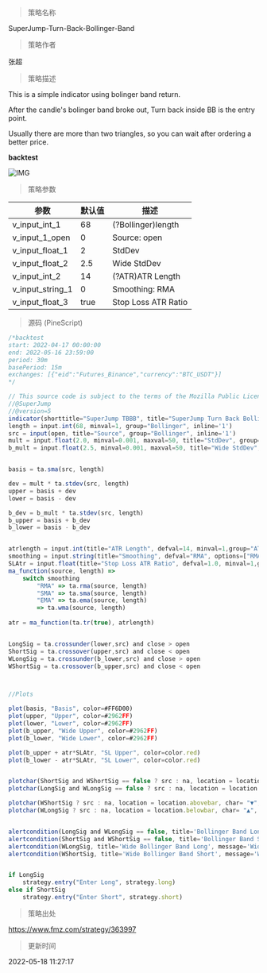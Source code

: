 
> 策略名称

SuperJump-Turn-Back-Bollinger-Band

> 策略作者

张超

> 策略描述

This is a simple indicator using bolinger band return.

After the candle's bolinger band broke out,
Turn back inside BB is the entry point.

Usually there are more than two triangles, so you can wait after ordering a better price.

**backtest**

 ![IMG](https://www.fmz.com/upload/asset/1489631d2f4d125bf8a.png) 

> 策略参数



|参数|默认值|描述|
|----|----|----|
|v_input_int_1|68|(?Bollinger)length|
|v_input_1_open|0|Source: open|high|low|close|hl2|hlc3|hlcc4|ohlc4|
|v_input_float_1|2|StdDev|
|v_input_float_2|2.5|Wide StdDev|
|v_input_int_2|14|(?ATR)ATR Length|
|v_input_string_1|0|Smoothing: RMA|SMA|EMA|WMA|
|v_input_float_3|true|Stop Loss ATR Ratio|


> 源码 (PineScript)

``` javascript
/*backtest
start: 2022-04-17 00:00:00
end: 2022-05-16 23:59:00
period: 30m
basePeriod: 15m
exchanges: [{"eid":"Futures_Binance","currency":"BTC_USDT"}]
*/

// This source code is subject to the terms of the Mozilla Public License 2.0 at https://mozilla.org/MPL/2.0/
//@SuperJump
//@version=5
indicator(shorttitle="SuperJump TBBB", title="SuperJump Turn Back Bollinger Band", overlay=true, timeframe="", timeframe_gaps=true)
length = input.int(68, minval=1, group="Bollinger", inline='1')
src = input(open, title="Source", group="Bollinger", inline='1')
mult = input.float(2.0, minval=0.001, maxval=50, title="StdDev", group="Bollinger", inline='1')
b_mult = input.float(2.5, minval=0.001, maxval=50, title="Wide StdDev", group="Bollinger", inline='1')


basis = ta.sma(src, length)

dev = mult * ta.stdev(src, length)
upper = basis + dev
lower = basis - dev

b_dev = b_mult * ta.stdev(src, length)
b_upper = basis + b_dev
b_lower = basis - b_dev


atrlength = input.int(title="ATR Length", defval=14, minval=1,group="ATR" ,inline='2')
smoothing = input.string(title="Smoothing", defval="RMA", options=["RMA", "SMA", "EMA", "WMA"],group="ATR", inline='2')
SLAtr = input.float(title="Stop Loss ATR Ratio", defval=1.0, minval=1,group="ATR" ,inline='2')
ma_function(source, length) =>
	switch smoothing
		"RMA" => ta.rma(source, length)
		"SMA" => ta.sma(source, length)
		"EMA" => ta.ema(source, length)
		=> ta.wma(source, length)
		
atr = ma_function(ta.tr(true), atrlength)


LongSig = ta.crossunder(lower,src) and close > open 
ShortSig = ta.crossover(upper,src) and close < open 
WLongSig = ta.crossunder(b_lower,src) and close > open 
WShortSig = ta.crossover(b_upper,src) and close < open 



//Plots

plot(basis, "Basis", color=#FF6D00)
plot(upper, "Upper", color=#2962FF)
plot(lower, "Lower", color=#2962FF)
plot(b_upper, "Wide Upper", color=#2962FF)
plot(b_lower, "Wide Lower", color=#2962FF)

plot(b_upper + atr*SLAtr, "SL Upper", color=color.red)
plot(b_lower - atr*SLAtr, "SL Lower", color=color.red)


plotchar(ShortSig and WShortSig == false ? src : na, location = location.abovebar, char= "▼", size = size.tiny, color = color.white )
plotchar(LongSig and WLongSig == false ? src : na, location = location.belowbar, char= "▲", size = size.tiny, color = color.white)

plotchar(WShortSig ? src : na, location = location.abovebar, char= "▼", size = size.tiny, color = color.yellow )
plotchar(WLongSig ? src : na, location = location.belowbar, char= "▲", size = size.tiny, color = color.yellow)


alertcondition(LongSig and WLongSig == false, title='Bollinger Band Long', message='Bollinger Band Long Price is {{close}}, SL :{{plot_4}}')
alertcondition(ShortSig and WShortSig == false, title='Bollinger Band Short', message='Bollinger Band Short Price is {{close}},SL :{{plot_3}} ')
alertcondition(WLongSig, title='Wide Bollinger Band Long', message='Wide Bollinger Band Long Price is {{close}}, SL :{{plot_4}}')
alertcondition(WShortSig, title='Wide Bollinger Band Short', message='Wide Bollinger Band Short Price is {{close}},SL :{{plot_3}} ')


if LongSig
    strategy.entry("Enter Long", strategy.long)
else if ShortSig
    strategy.entry("Enter Short", strategy.short)
```

> 策略出处

https://www.fmz.com/strategy/363997

> 更新时间

2022-05-18 11:27:17
